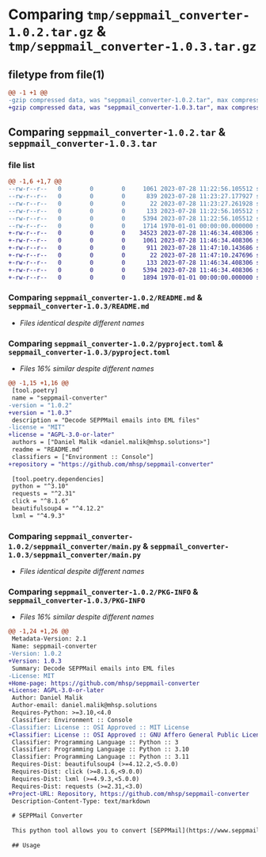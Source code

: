 # Comparing `tmp/seppmail_converter-1.0.2.tar.gz` & `tmp/seppmail_converter-1.0.3.tar.gz`

## filetype from file(1)

```diff
@@ -1 +1 @@
-gzip compressed data, was "seppmail_converter-1.0.2.tar", max compression
+gzip compressed data, was "seppmail_converter-1.0.3.tar", max compression
```

## Comparing `seppmail_converter-1.0.2.tar` & `seppmail_converter-1.0.3.tar`

### file list

```diff
@@ -1,6 +1,7 @@
--rw-r--r--   0        0        0     1061 2023-07-28 11:22:56.105512 seppmail_converter-1.0.2/README.md
--rw-r--r--   0        0        0      839 2023-07-28 11:23:27.177927 seppmail_converter-1.0.2/pyproject.toml
--rw-r--r--   0        0        0       22 2023-07-28 11:23:27.261928 seppmail_converter-1.0.2/seppmail_converter/__init__.py
--rw-r--r--   0        0        0      133 2023-07-28 11:22:56.105512 seppmail_converter-1.0.2/seppmail_converter/exceptions.py
--rw-r--r--   0        0        0     5394 2023-07-28 11:22:56.105512 seppmail_converter-1.0.2/seppmail_converter/main.py
--rw-r--r--   0        0        0     1714 1970-01-01 00:00:00.000000 seppmail_converter-1.0.2/PKG-INFO
+-rw-r--r--   0        0        0    34523 2023-07-28 11:46:34.408306 seppmail_converter-1.0.3/LICENSE.md
+-rw-r--r--   0        0        0     1061 2023-07-28 11:46:34.408306 seppmail_converter-1.0.3/README.md
+-rw-r--r--   0        0        0      911 2023-07-28 11:47:10.143686 seppmail_converter-1.0.3/pyproject.toml
+-rw-r--r--   0        0        0       22 2023-07-28 11:47:10.247696 seppmail_converter-1.0.3/seppmail_converter/__init__.py
+-rw-r--r--   0        0        0      133 2023-07-28 11:46:34.408306 seppmail_converter-1.0.3/seppmail_converter/exceptions.py
+-rw-r--r--   0        0        0     5394 2023-07-28 11:46:34.408306 seppmail_converter-1.0.3/seppmail_converter/main.py
+-rw-r--r--   0        0        0     1894 1970-01-01 00:00:00.000000 seppmail_converter-1.0.3/PKG-INFO
```

### Comparing `seppmail_converter-1.0.2/README.md` & `seppmail_converter-1.0.3/README.md`

 * *Files identical despite different names*

### Comparing `seppmail_converter-1.0.2/pyproject.toml` & `seppmail_converter-1.0.3/pyproject.toml`

 * *Files 16% similar despite different names*

```diff
@@ -1,15 +1,16 @@
 [tool.poetry]
 name = "seppmail-converter"
-version = "1.0.2"
+version = "1.0.3"
 description = "Decode SEPPMail emails into EML files"
-license = "MIT"
+license = "AGPL-3.0-or-later"
 authors = ["Daniel Malik <daniel.malik@mhsp.solutions>"]
 readme = "README.md"
 classifiers = ["Environment :: Console"]
+repository = "https://github.com/mhsp/seppmail-converter"
 
 [tool.poetry.dependencies]
 python = "^3.10"
 requests = "^2.31"
 click = "^8.1.6"
 beautifulsoup4 = "^4.12.2"
 lxml = "^4.9.3"
```

### Comparing `seppmail_converter-1.0.2/seppmail_converter/main.py` & `seppmail_converter-1.0.3/seppmail_converter/main.py`

 * *Files identical despite different names*

### Comparing `seppmail_converter-1.0.2/PKG-INFO` & `seppmail_converter-1.0.3/PKG-INFO`

 * *Files 16% similar despite different names*

```diff
@@ -1,24 +1,26 @@
 Metadata-Version: 2.1
 Name: seppmail-converter
-Version: 1.0.2
+Version: 1.0.3
 Summary: Decode SEPPMail emails into EML files
-License: MIT
+Home-page: https://github.com/mhsp/seppmail-converter
+License: AGPL-3.0-or-later
 Author: Daniel Malik
 Author-email: daniel.malik@mhsp.solutions
 Requires-Python: >=3.10,<4.0
 Classifier: Environment :: Console
-Classifier: License :: OSI Approved :: MIT License
+Classifier: License :: OSI Approved :: GNU Affero General Public License v3 or later (AGPLv3+)
 Classifier: Programming Language :: Python :: 3
 Classifier: Programming Language :: Python :: 3.10
 Classifier: Programming Language :: Python :: 3.11
 Requires-Dist: beautifulsoup4 (>=4.12.2,<5.0.0)
 Requires-Dist: click (>=8.1.6,<9.0.0)
 Requires-Dist: lxml (>=4.9.3,<5.0.0)
 Requires-Dist: requests (>=2.31,<3.0)
+Project-URL: Repository, https://github.com/mhsp/seppmail-converter
 Description-Content-Type: text/markdown
 
 # SEPPMail Converter
 
 This python tool allows you to convert [SEPPMail](https://www.seppmail.com/) encrypted email files (`html`) to `.eml` files.
 
 ## Usage
```

